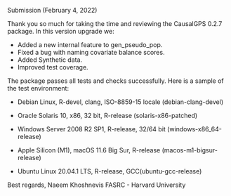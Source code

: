 Submission (February 4, 2022)

Thank you so much for taking the time and reviewing the CausalGPS 0.2.7 package.
In this version upgrade we:

* Added a new internal feature to gen_pseudo_pop.
* Fixed a bug with naming covariate balance scores.
* Added Synthetic data.
* Improved test coverage. 

The package passes all tests and checks successfully. Here is a sample of the test environment:

* Debian Linux, R-devel, clang, ISO-8859-15 locale (debian-clang-devel)
* Oracle Solaris 10, x86, 32 bit, R-release (solaris-x86-patched)
* Windows Server 2008 R2 SP1, R-release, 32/64 bit (windows-x86_64-release)
* Apple Silicon (M1), macOS 11.6 Big Sur, R-release (macos-m1-bigsur-release)


* Ubuntu Linux 20.04.1 LTS, R-release, GCC(ubuntu-gcc-release)

  


Best regards,
Naeem Khoshnevis
FASRC - Harvard University
